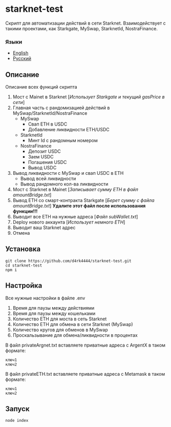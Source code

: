 # starknet-test
Скрипт для автоматизации действий в сети Starknet. Взаимодействует с такими проектами, как Starkgate, MySwap, StarknetId, NostraFinance.    

### Языки

- [English](en/README.md)
- [Русский](ru/README.md)

## Описание
Описание всех функций скрипта      

1. Мост с Mainet в Starknet [*Использует Starkgate и текущий gasPrice в сети*]   
2. Главная часть с рандомизацией действий в MySwap/StarknetId/NostraFinance    
    - MySwap
        - Свап ETH в USDC
        - Добавление ликвидности ETH/USDC
    - StarknetId
        - Минт Id с рандомным номером
    - NostraFinance
        - Депозит USDC
        - Заем USDC
        - Погашения USDC
        - Вывод USDC
3. Вывод ликвидности с MySwap и свап USDC в ETH
    - Вывод всей ликвидности
    - Вывод рандомного кол-ва ликвидности
4. Мост с Starknet в Mainet [*Записывает сумму ETH в файл amountBridge.txt*]
5. Вывод ETH со смарт-контракта Starkgate [*Берет сумму с файла amountBridge.txt*] **Удалите этот файл после использования функции!!!**
6. Выводит все ETH на нужные адреса [*Файл subWallet.txt*]
7. Deploy нового аккаунта [*Использует немного ETH*]
8. Выводит ваш Starknet адрес
0. Отмена
    
## Установка
```
git clone https://github.com/d4rk4444/starknet-test.git
cd starknet-test
npm i
```

## Настройка
Все нужные настройки в файле .env    

1. Время для паузы между действиями        
2. Время для паузы между кошельками       
3. Количество ETH для моста в сеть Starknet        
4. Количество ETH для обмена в сети Starknet (MySwap)    
5. Количество кругов для обменов в MySwap  
6. Проскальзывание для обмена/ликвидности в процентах

В файл privateArgnet.txt вставляете приватные адреса с ArgentX в таком формате:     
```
ключ1
ключ2
```
          
В файл privateETH.txt вставляете приватные адреса с Metamask в таком формате:    
```
ключ1
ключ2
```
## Запуск
```
node index
```